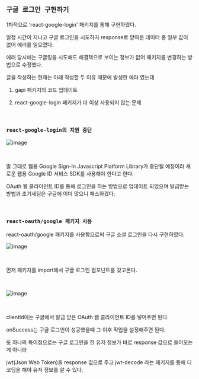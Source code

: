 ## `구글 로그인 구현하기`

1차적으로 'react-google-login' 패키지를 통해 구현하였다.

일정 시간이 지나고 구글 로그인을 시도하자 response로 받아온 데이터 중 일부 값이 없어 에러를 일으켰다.

에러 당시에는 구글링을 시도해도 해결책으로 보이는 정보가 없어 패키지를 변경하는 방법으로 수정했다.

글을 작성하는 현재는 아래 작성할 두 이유 때문에 발생한 에러 였는데

1. gapi 패키지의 코드 업데이트

2. react-google-login 패키지가 더 이상 사용되지 않는 문제

<br />

### `react-google-login의 지원 중단`

![image](https://user-images.githubusercontent.com/94499416/224594637-993afa08-8dd9-49d8-81e1-56d35a2c2e02.png)

<br />

말 그대로 웹용 Google Sign-In Javascript Platform Library가 중단될 예정이라 새로운 웹용 Google ID 서비스 SDK를 사용해야 한다고 한다.

OAuth 웹 클라이언트 ID를 통해 로그인을 하는 방법으로 업데이트 되었으며 발급받는 방법과 초기세팅은 구글에 이미 많으니 패스하겠다.

<br />

### `react-oauth/google 패키지 사용`

react-oauth/google 패키지를 사용함으로써 구글 소셜 로그인을 다시 구현하였다.

![image](https://user-images.githubusercontent.com/94499416/224596042-e343cf53-d136-4525-842a-0799e3ddd29a.png)

<br />

먼저 패키지를 import해서 구글 로그인 컴포넌트를 갖고온다.

<br />

![image](https://user-images.githubusercontent.com/94499416/224596122-598c9826-e4c2-4265-8283-80c0cf19fd9e.png)

<br />

clientId에는 구글에서 발급 받은 OAuth 웹 클라이언트 ID를 넣어주면 된다.

onSuccess는 구글 로그인이 성공했을때 그 이후 작업을 설정해주면 된다.

또 하나의 특이점으로는 구글 로그인을 한 유저 정보가 바로 response 값으로 들어오는게 아니라

jwt(Json Web Token)을 response 값으로 주고 jwt-decode 라는 패키지를 통해 디코딩을 해야 유저 정보를 알 수 있다.

